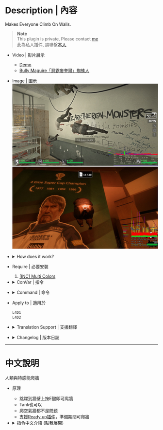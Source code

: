 # Description | 內容
Makes Everyone Climb On Walls.

> __Note__ <br/>
This plugin is private, Please contact [me](https://github.com/fbef0102/Game-Private_Plugin#私人插件列表-private-plugins-list)<br/>
此為私人插件, 請聯繫[本人](https://github.com/fbef0102/Game-Private_Plugin#私人插件列表-private-plugins-list)

* Video | 影片展示
  * [Demo](https://youtu.be/MPtEzoKdJXc)
  * [Bully Maguire「惡霸麥奎爾」蜘蛛人](https://www.youtube.com/shorts/qJetU6lAGzM)

* Image | 圖示
	<br/>![l4d_climb_1](image/l4d_climb_1.jpg)
	<br/>![l4d_climb_2](image/l4d_climb_2.jpg)

* <details><summary>How does it work?</summary>

	* Press Jump+E to climb the wall
	* Support [Ready up](/Plugin_插件/Server_伺服器/readyup), climb the wall during readyup only
</details>

* Require | 必要安裝
	1. [[INC] Multi Colors](https://github.com/fbef0102/L4D1_2-Plugins/releases/tag/Multi-Colors)

* <details><summary>ConVar | 指令</summary>

	* cfg/sourcemod/l4d_climb.cfg
		```php
		// Enable Mode: 0=Off,  1=Coop/Realism Only, 2=All Game Modes
		l4d_climb_enable "2"

		// Enable Mode: 0=None, 1=Both Teams, 2=Survivors Team Only, 3=Infected Team Only
		l4d_climb_team "1"

		// Limit Of Messages Shown Per Round (0=Disable Message)
		l4d_climb_msg "2"

		// Players with these flags have access to climb the wall (Empty = Everyone, -1: Nobody)
		l4d_climb_flag ""

		// Smoker Enable Mode: 0=Off, 1=On
		l4d_climb_smoker "1"

		// Boomer Enable Mode: 0=Off, 1=On
		l4d_climb_boomer "1"

		// Hunter Enable Mode: 0=Off, 1=On
		l4d_climb_hunter "1"

		// Spitter Enable Mode: 0=Off, 1=On
		l4d_climb_spitter "1"

		// Jockey Enable Mode: 0=Off, 1=On
		l4d_climb_jockey "1"

		// Charger Enable Mode: 0=Off, 1=On
		l4d_climb_charger "1"

		// Tank Enable Mode: 0=Off, 1=On
		l4d_climb_tank "1"

		// Speed Applied When Climbing
		l4d_climb_speed "80"

		// Speed x multiplier Applied For Smokers
		l4d_climb_speed_smoker_multiplier "2.1"

		// Speed x multiplier Applied For Boomers
		l4d_climb_speed_boomer_multiplier "1.8"

		// Speed x multiplier Applied For Hunters
		l4d_climb_speed_hunter_multiplier "2.4"

		// Speed x multiplier Applied For Spitters
		l4d_climb_speed_spitter_multiplier "2.0"

		// Speed x multiplier Applied For Jockeys
		l4d_climb_speed_jockey_multiplier "2.4"

		// Speed x multiplier Applied For Chargers
		l4d_climb_speed_charger_multiplier "2.5"

		// Speed x multiplier Applied For Tanks
		l4d_climb_speed_tank_multiplier "1.5"

		// Speed x multiplier Applied For Survivors
		l4d_climb_speed_survivor_multiplier "1.0"
		```
</details>

* <details><summary>Command | 命令</summary>
	
	None
</details>

* Apply to | 適用於
	```
	L4D1
	L4D2
	```

* <details><summary>Translation Support | 支援翻譯</summary>

	```
	English
	繁體中文
	简体中文
	```
</details>

* <details><summary>Changelog | 版本日誌</summary>

	* v1.3h (2023-7-19)
      * Add a convar
		```php
		// Players with these flags have access to climb the wall (Empty = Everyone, -1: Nobody)
		l4d_climb_flag ""
		```

	* v1.2h (2023-6-30)
      * Safely create entity and Safely remove entity

	* v1.1h (2023-6-9)
      * Fixed bots stuck on wall if change team while climing

	* v1.0h
      * Translation Support
      * Modify cvars
      * Support [Ready up plugin](https://github.com/fbef0102/Game-Private_Plugin/tree/main/Plugin_%E6%8F%92%E4%BB%B6/Server_%E4%BC%BA%E6%9C%8D%E5%99%A8/readyup), allow to climb wall during ready-up

	* v1.05
      * [Shadowysn's fork](https://forums.alliedmods.net/showpost.php?p=2681114&postcount=99)

	* v1.02
      * [cravenge's fork](https://forums.alliedmods.net/showpost.php?p=2424617&postcount=92)
      * [Original Plugin by panxiaohai](https://forums.alliedmods.net/showthread.php?t=161280)
</details>

- - - -
# 中文說明
人類與特感能爬牆

* 原理
	* 跳躍到牆壁上按E鍵即可爬牆
	* Tank也可以
	* 爬空氣牆都不是問題
	* 支援[Ready up插件](/Plugin_插件/Server_伺服器/readyup)，準備期間可爬牆

* <details><summary>指令中文介紹 (點我展開)</summary>

	* cfg/sourcemod/l4d_climb.cfg
		```php
		// 什麼模式下啟動此插件: 0=都關閉,  1=只限戰役/寫實, 2=所有模式
		l4d_climb_enable "2"

		// 誰可以爬牆: 0=沒有人, 1=特感與人類, 2=人類, 3=特感
		l4d_climb_team "1"

		// 每回合顯示的提示次數 (0=關閉提示)
		l4d_climb_msg "2"

		// 擁有這些權限的玩家可以爬牆 (留白 = 任何人都能爬牆, -1: 無人能爬牆)
		l4d_climb_flag ""

		// Smoker 能否爬牆?: 0=不可以, 1=可以
		l4d_climb_smoker "1"

		// Boomer 能否爬牆?: 0=不可以, 1=可以
		l4d_climb_boomer "1"

		// Hunter 能否爬牆?: 0=不可以, 1=可以
		l4d_climb_hunter "1"

		// Spitter 能否爬牆?: 0=不可以, 1=可以
		l4d_climb_spitter "1"

		// Jockey 能否爬牆?: 0=不可以, 1=可以
		l4d_climb_jockey "1"

		// Charger 能否爬牆?: 0=不可以, 1=可以
		l4d_climb_charger "1"

		// Tank 能否爬牆?: 0=不可以, 1=可以
		l4d_climb_tank "1"

		// 爬牆的速度
		l4d_climb_speed "80"

		// Smokers 的爬牆速度倍率
		l4d_climb_speed_smoker_multiplier "2.1"

		// Boomers 的爬牆速度倍率
		l4d_climb_speed_boomer_multiplier "1.8"

		// Hunters 的爬牆速度倍率
		l4d_climb_speed_hunter_multiplier "2.4"

		// Spitters 的爬牆速度倍率
		l4d_climb_speed_spitter_multiplier "2.0"

		// Jockeys 的爬牆速度倍率
		l4d_climb_speed_jockey_multiplier "2.4"

		// Chargers 的爬牆速度倍率
		l4d_climb_speed_charger_multiplier "2.5"

		// Tanks 的爬牆速度倍率
		l4d_climb_speed_tank_multiplier "1.5"

		// 人類 的爬牆速度倍率
		l4d_climb_speed_survivor_multiplier "1.0"
		```
</details>


